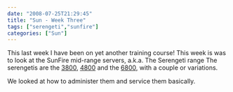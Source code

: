 ```yaml
---
date: "2008-07-25T21:29:45"
title: "Sun - Week Three"
tags: ["serengeti","sunfire"]
categories: ["Sun"]
---
```


This last week I have been on yet another training course! This week is was to look at the SunFire mid-range servers, a.k.a. The Serengeti range
The serengetis are the [3800][1], [4800][2] and the [6800,][3] with a couple or variations.

We looked at how to administer them and service them basically.

  [1]: http://www.sun.com/servers/midrange/sunfire3800/index.xml
  [2]: http://www.sun.com/servers/midrange/sunfire4800/index.xml
  [3]: http://www.sun.com/servers/midrange/sunfire6800/

